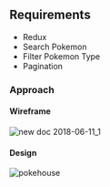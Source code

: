 ## Requirements

- Redux
- Search Pokemon
- Filter Pokemon Type
- Pagination

### Approach

#### Wireframe

![new doc 2018-06-11_1](https://user-images.githubusercontent.com/22376783/41206033-48af1e18-6d1b-11e8-84e1-43664982a105.jpg)

#### Design

![pokehouse](https://user-images.githubusercontent.com/22376783/41206042-663483f6-6d1b-11e8-948b-d71568392aeb.jpg)
